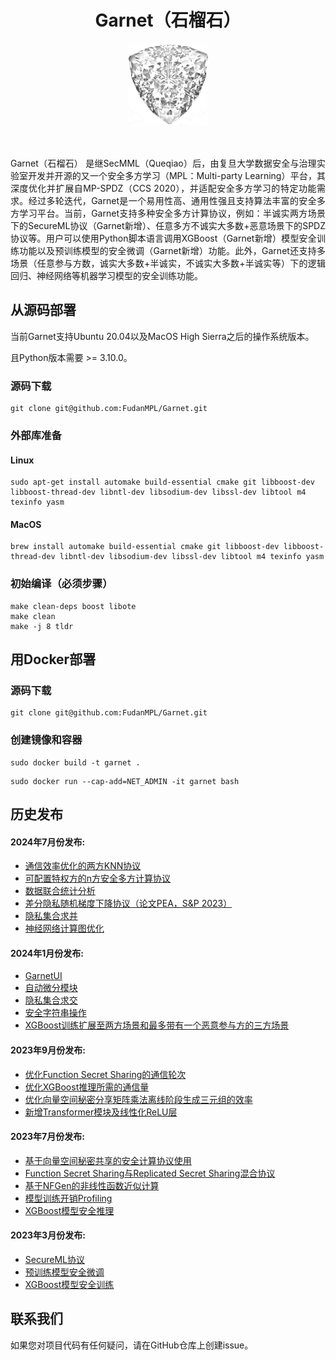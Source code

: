 # <center> Garnet（石榴石） 
<div align=center><img width = '130' height ='130' src="Garnet.jpeg"/></div>
<br><br>

<p align="justify">Garnet（石榴石） 是继SecMML（Queqiao）后，由复旦大学数据安全与治理实验室开发并开源的又一个安全多方学习（MPL：Multi-party Learning）平台，其深度优化并扩展自MP-SPDZ（CCS 2020），并适配安全多方学习的特定功能需求。经过多轮迭代，Garnet是一个易用性高、通用性强且支持算法丰富的安全多方学习平台。当前，Garnet支持多种安全多方计算协议，例如：半诚实两方场景下的SecureML协议（Garnet新增）、任意多方不诚实大多数+恶意场景下的SPDZ协议等。用户可以使用Python脚本语言调用XGBoost（Garnet新增）模型安全训练功能以及预训练模型的安全微调（Garnet新增）功能。此外，Garnet还支持多场景（任意参与方数，诚实大多数+半诚实，不诚实大多数+半诚实等）下的逻辑回归、神经网络等机器学习模型的安全训练功能。</p>


## 从源码部署
当前Garnet支持Ubuntu 20.04以及MacOS  High Sierra之后的操作系统版本。

且Python版本需要 >= 3.10.0。

### 源码下载
```
git clone git@github.com:FudanMPL/Garnet.git
```

### 外部库准备

#### Linux
```
sudo apt-get install automake build-essential cmake git libboost-dev libboost-thread-dev libntl-dev libsodium-dev libssl-dev libtool m4  texinfo yasm
```

#### MacOS

```
brew install automake build-essential cmake git libboost-dev libboost-thread-dev libntl-dev libsodium-dev libssl-dev libtool m4 texinfo yasm
```

### 初始编译（必须步骤）

```
make clean-deps boost libote
make clean
make -j 8 tldr
```


## 用Docker部署

### 源码下载
```
git clone git@github.com:FudanMPL/Garnet.git
```

### 创建镜像和容器

```
sudo docker build -t garnet .
```

```
sudo docker run --cap-add=NET_ADMIN -it garnet bash
```



## 历史发布

#### 2024年7月份发布: 

* [通信效率优化的两方KNN协议](./docs/knn.md)
* [可配置特权方的n方安全多方计算协议](./docs/ruyi.md)
* [数据联合统计分析](./docs/joint_statisstics.md)
* [差分隐私随机梯度下降协议（论文PEA，S&P 2023）](./docs/dpsgd.md)
* [隐私集合求并](./docs/ss-psu.md)
* [神经网络计算图优化](./docs/mpt.md)



#### 2024年1月份发布: 

* [GarnetUI](./GarnetUI/readme.md)
* [自动微分模块](./docs/autograd.md)
* [隐私集合求交](./docs/PSI.md)
* [安全字符串操作](./docs/string.md)
* [XGBoost训练扩展至两方场景和最多带有一个恶意参与方的三方场景](./docs/xgboost-training.md)

#### 2023年9月份发布: 

* [优化Function Secret Sharing的通信轮次](./docs/fss.md)
* [优化XGBoost推理所需的通信量](./docs/xgboost-inference.md)
* [优化向量空间秘密分享矩阵乘法离线阶段生成三元组的效率](./docs/vss.md)
* [新增Transformer模块及线性化ReLU层](./docs/transformer.md)





#### 2023年7月份发布: 

* [基于向量空间秘密共享的安全计算协议使用](./docs/vss.md)
* [Function Secret Sharing与Replicated Secret Sharing混合协议](./docs/fss.md)
* [基于NFGen的非线性函数近似计算](./docs/nfgen.md)
* [模型训练开销Profiling](./docs/profiling.md)
* [XGBoost模型安全推理](./docs/xgboost-inference.md)




#### 2023年3月份发布: 

* [SecureML协议](./docs/secureML.md)
* [预训练模型安全微调](./docs/pretrain.md)
* [XGBoost模型安全训练](./docs/xgboost-training.md)









## 联系我们
如果您对项目代码有任何疑问，请在GitHub仓库上创建issue。

